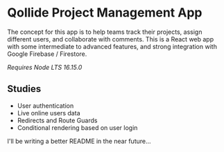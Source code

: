 # Qollide Project Management App

The concept for this app is to help teams track their projects, assign different users, and collaborate with comments. This is a React web app with some intermediate to advanced features, and strong integration with Google Firebase / Firestore.

*Requires Node LTS 16.15.0*

## Studies

- User authentication
- Live online users data
- Redirects and Route Guards
- Conditional rendering based on user login

I'll be writing a better README in the near future...